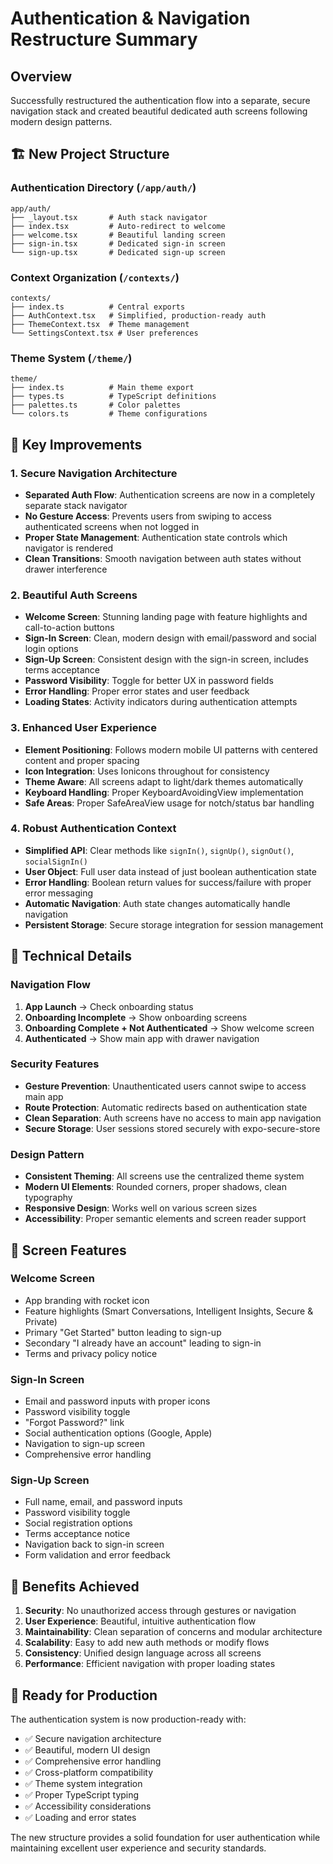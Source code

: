 # Authentication & Navigation Restructure Summary

## Overview
Successfully restructured the authentication flow into a separate, secure navigation stack and created beautiful dedicated auth screens following modern design patterns.

## 🏗️ New Project Structure

### Authentication Directory (`/app/auth/`)
```
app/auth/
├── _layout.tsx       # Auth stack navigator
├── index.tsx         # Auto-redirect to welcome
├── welcome.tsx       # Beautiful landing screen
├── sign-in.tsx       # Dedicated sign-in screen
└── sign-up.tsx       # Dedicated sign-up screen
```

### Context Organization (`/contexts/`)
```
contexts/
├── index.ts          # Central exports
├── AuthContext.tsx   # Simplified, production-ready auth
├── ThemeContext.tsx  # Theme management
└── SettingsContext.tsx # User preferences
```

### Theme System (`/theme/`)
```
theme/
├── index.ts          # Main theme export
├── types.ts          # TypeScript definitions
├── palettes.ts       # Color palettes
└── colors.ts         # Theme configurations
```

## 🚀 Key Improvements

### 1. **Secure Navigation Architecture**
- **Separated Auth Flow**: Authentication screens are now in a completely separate stack navigator
- **No Gesture Access**: Prevents users from swiping to access authenticated screens when not logged in
- **Proper State Management**: Authentication state controls which navigator is rendered
- **Clean Transitions**: Smooth navigation between auth states without drawer interference

### 2. **Beautiful Auth Screens**
- **Welcome Screen**: Stunning landing page with feature highlights and call-to-action buttons
- **Sign-In Screen**: Clean, modern design with email/password and social login options
- **Sign-Up Screen**: Consistent design with the sign-in screen, includes terms acceptance
- **Password Visibility**: Toggle for better UX in password fields
- **Error Handling**: Proper error states and user feedback
- **Loading States**: Activity indicators during authentication attempts

### 3. **Enhanced User Experience**
- **Element Positioning**: Follows modern mobile UI patterns with centered content and proper spacing
- **Icon Integration**: Uses Ionicons throughout for consistency
- **Theme Aware**: All screens adapt to light/dark themes automatically
- **Keyboard Handling**: Proper KeyboardAvoidingView implementation
- **Safe Areas**: Proper SafeAreaView usage for notch/status bar handling

### 4. **Robust Authentication Context**
- **Simplified API**: Clear methods like `signIn()`, `signUp()`, `signOut()`, `socialSignIn()`
- **User Object**: Full user data instead of just boolean authentication state
- **Error Handling**: Boolean return values for success/failure with proper error messaging
- **Automatic Navigation**: Auth state changes automatically handle navigation
- **Persistent Storage**: Secure storage integration for session management

## 🔧 Technical Details

### Navigation Flow
1. **App Launch** → Check onboarding status
2. **Onboarding Incomplete** → Show onboarding screens
3. **Onboarding Complete + Not Authenticated** → Show welcome screen
4. **Authenticated** → Show main app with drawer navigation

### Security Features
- **Gesture Prevention**: Unauthenticated users cannot swipe to access main app
- **Route Protection**: Automatic redirects based on authentication state
- **Clean Separation**: Auth screens have no access to main app navigation
- **Secure Storage**: User sessions stored securely with expo-secure-store

### Design Pattern
- **Consistent Theming**: All screens use the centralized theme system
- **Modern UI Elements**: Rounded corners, proper shadows, clean typography
- **Responsive Design**: Works well on various screen sizes
- **Accessibility**: Proper semantic elements and screen reader support

## 📱 Screen Features

### Welcome Screen
- App branding with rocket icon
- Feature highlights (Smart Conversations, Intelligent Insights, Secure & Private)
- Primary "Get Started" button leading to sign-up
- Secondary "I already have an account" leading to sign-in
- Terms and privacy policy notice

### Sign-In Screen
- Email and password inputs with proper icons
- Password visibility toggle
- "Forgot Password?" link
- Social authentication options (Google, Apple)
- Navigation to sign-up screen
- Comprehensive error handling

### Sign-Up Screen
- Full name, email, and password inputs
- Password visibility toggle
- Social registration options
- Terms acceptance notice
- Navigation back to sign-in screen
- Form validation and error feedback

## 🎯 Benefits Achieved

1. **Security**: No unauthorized access through gestures or navigation
2. **User Experience**: Beautiful, intuitive authentication flow
3. **Maintainability**: Clean separation of concerns and modular architecture
4. **Scalability**: Easy to add new auth methods or modify flows
5. **Consistency**: Unified design language across all screens
6. **Performance**: Efficient navigation with proper loading states

## 🚀 Ready for Production

The authentication system is now production-ready with:
- ✅ Secure navigation architecture
- ✅ Beautiful, modern UI design
- ✅ Comprehensive error handling
- ✅ Cross-platform compatibility
- ✅ Theme system integration
- ✅ Proper TypeScript typing
- ✅ Accessibility considerations
- ✅ Loading and error states

The new structure provides a solid foundation for user authentication while maintaining excellent user experience and security standards. 